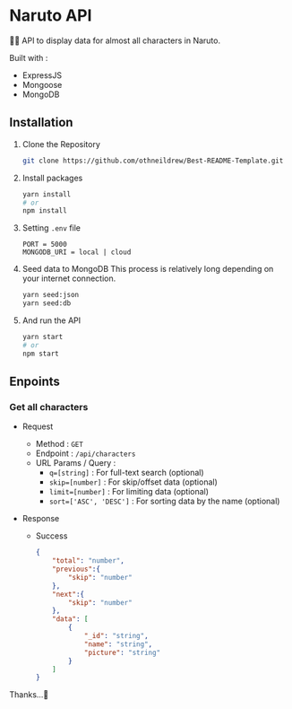 # Naruto API
🐱‍👤 API to display data for almost all characters in Naruto.

Built with :
- ExpressJS
- Mongoose
- MongoDB

## Installation
1. Clone the Repository
    ```bash
    git clone https://github.com/othneildrew/Best-README-Template.git
    ```

2. Install packages
    ```bash
    yarn install
    # or
    npm install
    ```

3. Setting `.env` file
    ```env
    PORT = 5000
    MONGODB_URI = local | cloud
    ```

4. Seed data to MongoDB
    This process is relatively long depending on your internet connection.
    ```bash
    yarn seed:json
    yarn seed:db
    ```

5. And run the API
    ```bash
    yarn start
    # or
    npm start
    ```

## Enpoints

### Get all characters
- Request
    - Method : `GET`
    - Endpoint : `/api/characters`
    - URL Params / Query : 
        - `q=[string]` : For full-text search (optional)
        - `skip=[number]` : For skip/offset data (optional)
        - `limit=[number]` : For limiting data (optional)
        - `sort=['ASC', 'DESC']` : For sorting data by the name (optional)

- Response
    - Success
        ```json
        {
            "total": "number",
            "previous":{
                "skip": "number"
            },
            "next":{
                "skip": "number"
            },
            "data": [
                {
                    "_id": "string",
                    "name": "string",
                    "picture": "string"
                }
            ]
        }
        ```


Thanks...🙏